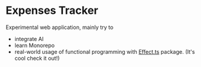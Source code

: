# Expenses Tracker

Experimental web application, mainly try to 

- integrate AI
- learn Monorepo
- real-world usage of functional programming with [Effect.ts](https://effect.website/) package. (It's cool check it out!)


